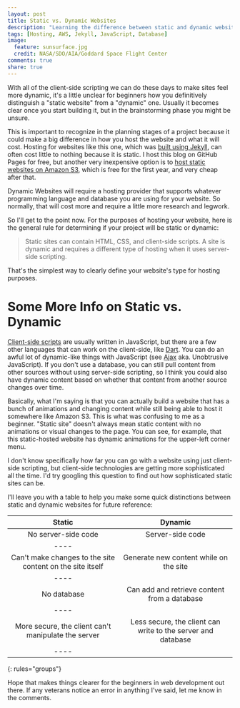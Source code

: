 ```yaml
---
layout: post
title: Static vs. Dynamic Websites
description: "Learning the difference between static and dynamic websites for hosting purposes."
tags: [Hosting, AWS, Jekyll, JavaScript, Database]
image:
  feature: sunsurface.jpg
  credit: NASA/SDO/AIA/Goddard Space Flight Center
comments: true
share: true
---
```


With all of the client-side scripting we can do these days to make sites feel more dynamic, it's a little unclear for beginners how you definitively distinguish a "static website" from a "dynamic" one.  Usually it becomes clear once you start building it, but in the brainstorming phase you might be unsure.

This is important to recognize in the planning stages of a project because it could make a big difference in how you host the website and what it will cost.  Hosting for websites like this one, which was [built using Jekyll](http://mpron.github.io/first-post/), can often cost little to nothing because it is static.  I host this blog on GitHub Pages for free, but another very inexpensive option is to [host static websites on Amazon S3](http://www.webmonkey.com/2013/01/host-your-static-website-on-amazon-s3-no-www-necessary/), which is free for the first year, and very cheap after that.

Dynamic Websites will require a hosting provider that supports whatever programming language and database you are using for your website.  So normally, that will cost more and require a little more research and legwork.

So I'll get to the point now.  For the purposes of hosting your website, here is the general rule for determining if your project will be static or dynamic:

> Static sites can contain HTML, CSS, and client-side scripts.  A site is dynamic and requires a different type of hosting when it uses server-side scripting.

That's the simplest way to clearly define your website's type for hosting purposes.

# Some More Info on Static vs. Dynamic

[Client-side scripts](http://en.wikipedia.org/wiki/Client-side_scripting) are usually written in JavaScript, but there are a few other languages that can work on the client-side, like [Dart](https://www.dartlang.org/).  You can do an awful lot of dynamic-like things with JavaScript (see [Ajax](http://www.seguetech.com/blog/2013/03/12/what-is-ajax-and-where-is-it-used-in-technology) aka. Unobtrusive JavaScript).  If you don't use a database, you can still pull content from other sources without using server-side scripting, so I think you could also have dynamic content based on whether that content from another source changes over time.

Basically, what I'm saying is that you can actually build a website that has a bunch of animations and changing content while still being able to host it somewhere like Amazon S3.  This is what was confusing to me as a beginner.  "Static site" doesn't always mean static content with no animations or visual changes to the page.  You can see, for example, that this static-hosted website has dynamic animations for the upper-left corner menu.  

I don't know specifically how far you can go with a website using just client-side scripting, but client-side technologies are getting more sophisticated all the time.  I'd try googling this question to find out how sophisticated static sites can be.

I'll leave you with a table to help you make some quick distinctions between static and dynamic websites for future reference:

| Static | Dynamic |
|:--------:|:-------:|
| No server-side code   | Server-side code   |
|----
| Can't make changes to the site content on the site itself  | Generate new content while on the site   |
|----
| No database   | Can add and retrieve content from a database |
|----
| More secure, the client can't manipulate the server   | Less secure, the client can write to the server and database   |
|----
{: rules="groups"}

Hope that makes things clearer for the beginners in web development out there.  If any veterans notice an error in anything I've said, let me know in the comments.